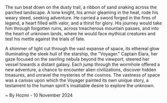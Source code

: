 
The sun beat down on the dusty trail, a ribbon of sand snaking across the parched landscape.  A lone knight, his armor gleaming in the heat, rode his weary steed, seeking adventure. He carried a sword forged in the fires of legend, a heart filled with valor, and a thirst for glory. His journey would take him through forgotten ruins, across treacherous mountain passes, and into the heart of unknown lands, where he would face mythical creatures and test his mettle against the trials of fate.

A shimmer of light cut through the vast expanse of space, its ethereal glow illuminating the sleek hull of the starship, the "Voyager." Captain Elara, her gaze focused on the swirling nebula beyond the viewport, steered her vessel towards a distant galaxy. Each jump through the wormhole offered a new adventure, a chance to encounter alien civilizations, discover hidden treasures, and unravel the mysteries of the cosmos. The vastness of space was a canvas upon which the Voyager painted its own unique story, a testament to the human spirit's insatiable desire to explore the unknown. 

~ By Hozmi - 10 November 2024
